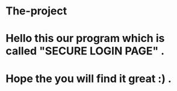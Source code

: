 # The-project
# Hello this our program which is called "SECURE LOGIN PAGE" .
# Hope the you will find it great :) .
